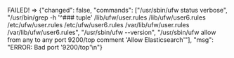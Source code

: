 FAILED! => {"changed": false, "commands": ["/usr/sbin/ufw status verbose", "/usr/bin/grep -h '^### tuple' /lib/ufw/user.rules /lib/ufw/user6.rules /etc/ufw/user.rules /etc/ufw/user6.rules /var/lib/ufw/user.rules /var/lib/ufw/user6.rules", "/usr/sbin/ufw --version", "/usr/sbin/ufw allow from any to any port 9200/top comment 'Allow Elasticsearch'"], "msg": "ERROR: Bad port '9200/top'\n"}
